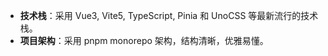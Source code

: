 - **技术栈**：采用 Vue3, Vite5, TypeScript, Pinia 和 UnoCSS 等最新流行的技术栈。
- **项目架构**：采用 pnpm monorepo 架构，结构清晰，优雅易懂。 
